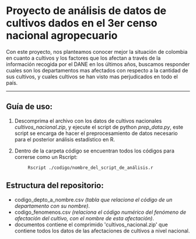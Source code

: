 # Proyecto de análisis de datos de cultivos dados en el 3er censo nacional agropecuario


Con este proyecto, nos planteamos conocer mejor la situación de colombia en cuanto a cultivos y los factores que los afectan a través de la información recogida por el DANE en los últimos años, buscamos responder cuales son los departamentos mas afectados con respecto a la cantidad de sus cultivos, y cuales cultivos se han visto mas perjudicados en todo el país.

----

## Guía de uso: 

1. Descomprima el archivo con los datos de cultivos nacionales *cultivos_nacional.zip*, y ejecute el script de python
*prep_data.py*, este script se encarga de hacer el preprocesamiento de datos necesario para el posterior análisis 
estadístico en R.

2. Dentro de la carpeta código se encuentran todos los códigos para correrse como un Rscript:

			Rscript ./codigo/nombre_del_script_de_análisis.r

## Estructura del repositorio: 

* codigo\_depto\_a\_nombre.csv *(tabla que relaciona el código de un departamento con su nombre)*.
* codigo\_fenomenos.csv *(relaciona el código numérico del fenómeno de afectación del cultivo, con el nombre de  esta afectación)*.
* documentos contiene el comprimido 'cultivos\_nacional.zip' que contiene todos los datos de las afectaciones de cultivos a nivel nacional.


